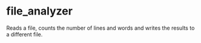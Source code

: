 # file_analyzer
Reads a file, counts the number of lines and words and writes the results to a different file.
